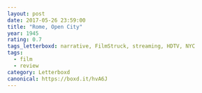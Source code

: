 ```yaml
---
layout: post 
date: 2017-05-26 23:59:00
title: "Rome, Open City"
year: 1945
rating: 0.7
tags_letterboxd: narrative, FilmStruck, streaming, HDTV, NYC
tags:
  - film
  - review
category: Letterboxd
canonical: https://boxd.it/hvA6J
---
```

